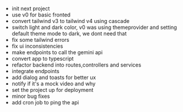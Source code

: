 - init next project
- use v0 for basic fronted
- convert tailwind v3 to tailwind v4 using cascade
- switch light and dark color, v0 was using themeprovider and setting default theme mode to dark, we dont need that
- fix some tailwind errors
- fix ui inconsistencies
- make endpoints to call the gemini api
- convert app to typescript
- refactor backend into routes,controllers and services
- integrate endpoints
- add dialog and toasts for better ux
- notify if it's a mock video and why
- set the project up for deployment
- minor bug fixes
- add cron job to ping the api
